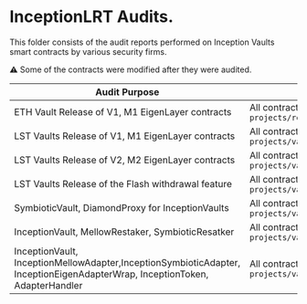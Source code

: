 # InceptionLRT Audits.

This folder consists of the audit reports performed on Inception Vaults smart contracts by various security firms.

⚠️ Some of the contracts were modified after they were audited.

| Audit Purpose                                                                                                               | Scope                                                                   | Firm     | Date       |
|-----------------------------------------------------------------------------------------------------------------------------|-------------------------------------------------------------------------|----------|------------|
| ETH Vault Release of V1, M1 EigenLayer contracts                                                                            | All contracts are located in the `projects/restaking-pool/contracts/`   | Veridise | 10.01.2024 |
| LST Vaults Release of V1, M1 EigenLayer contracts                                                                           | All contracts are located in the `projects/vaults/contracts/Inception/` | Veridise | 12.01.2024 |
| LST Vaults Release of V2, M2 EigenLayer contracts                                                                           | All contracts are located in the `projects/vaults/contracts/Inception/` | Halborn  | 01.05.2024 |
| LST Vaults Release of the Flash withdrawal feature                                                                          | All contracts are located in the `projects/vaults/contracts/Inception/` | Halborn  | 28.06.2024 |
| SymbioticVault, DiamondProxy for InceptionVaults                                                                            | All contracts are located in the `projects/vaults/contracts/`           | Halborn  | 25.10.2024 |
| InceptionVault, MellowRestaker, SymbioticResatker                                                                           | All contracts are located in the `projects/vaults/contracts/`           | Oxorio   | 07.03.2025 |
| InceptionVault, InceptionMellowAdapter,InceptionSymbioticAdapter, InceptionEigenAdapterWrap, InceptionToken, AdapterHandler | All contracts are located in the `projects/vaults/contracts/`           | Veridise | 25.03.2025 |